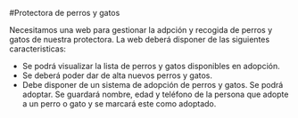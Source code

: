 #Protectora de perros y gatos

Necesitamos una web para gestionar la adpción y recogida de perros y gatos de nuestra protectora. La web deberá disponer de las siguientes caracteristicas:


- Se podrá visualizar la lista de perros y gatos disponibles en adopción.
- Se deberá poder dar de alta nuevos perros y gatos.
- Debe disponer de un sistema de adopción de perros y gatos. Se podrá adoptar. Se guardará nombre, edad y teléfono de la persona que adopte a un perro o gato y se marcará este como adoptado.


